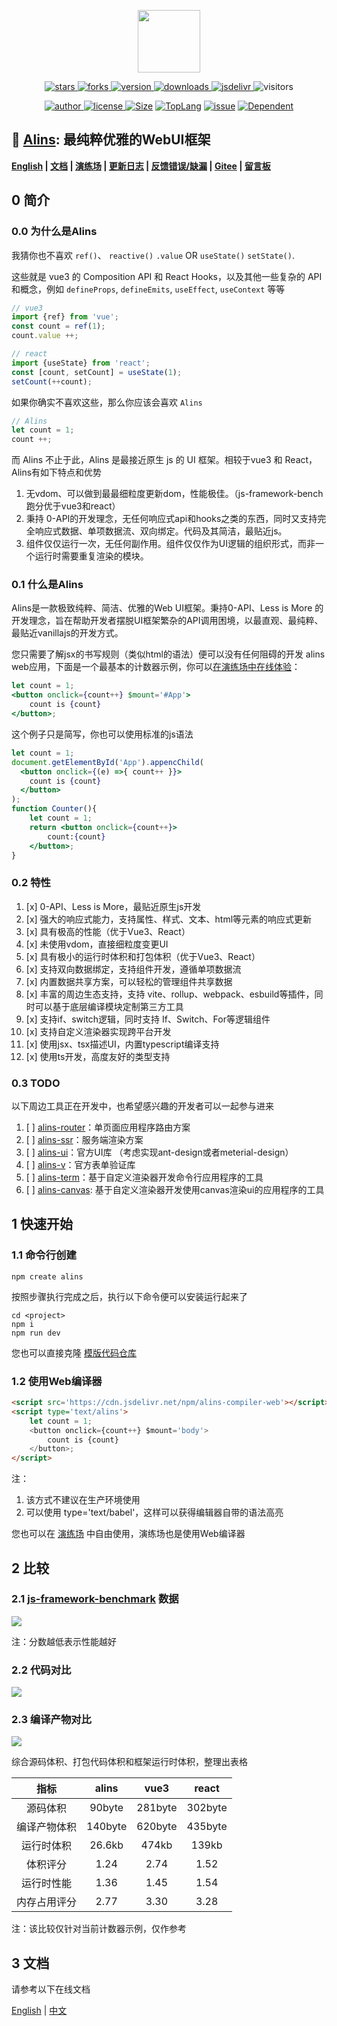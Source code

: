 <!--
 * @Author: tackchen
 * @Date: 2022-10-23 21:15:35
 * @Description: Coding something
-->

<p align="center">
    <img src='https://shiyix.cn/images/alins.png' width='100px'/>
</p> 

<p align="center">
    <a href="https://www.github.com/alinsjs/alins/stargazers" target="_black">
        <img src="https://img.shields.io/github/stars/alinsjs/alins?logo=github" alt="stars" />
    </a>
    <a href="https://www.github.com/alinsjs/alins/network/members" target="_black">
        <img src="https://img.shields.io/github/forks/alinsjs/alins?logo=github" alt="forks" />
    </a>
    <a href="https://www.npmjs.com/package/alins" target="_black">
        <img src="https://img.shields.io/npm/v/alins?logo=npm" alt="version" />
    </a>
    <a href="https://www.npmjs.com/package/alins" target="_black">
        <img src="https://img.shields.io/npm/dm/alins?color=%23ffca28&logo=npm" alt="downloads" />
    </a>
    <a href="https://www.jsdelivr.com/package/npm/alins" target="_black">
        <img src="https://data.jsdelivr.com/v1/package/npm/alins/badge" alt="jsdelivr" />
    </a>
    <img src="https://shiyix.cn/api2/util/badge/stat?c=Visitors-Alins" alt="visitors">
</p>

<p align="center">
    <a href="https://github.com/theajack" target="_black">
        <img src="https://img.shields.io/badge/Author-%20theajack%20-7289da.svg?&logo=github" alt="author" />
    </a>
    <a href="https://www.github.com/alinsjs/alins/blob/master/LICENSE" target="_black">
        <img src="https://img.shields.io/github/license/alinsjs/alins?color=%232DCE89&logo=github" alt="license" />
    </a>
    <a href="https://cdn.jsdelivr.net/npm/alins"><img src="https://img.shields.io/bundlephobia/minzip/alins.svg" alt="Size"></a>
    <a href="https://github.com/alinsjs/alins/search?l=javascript"><img src="https://img.shields.io/github/languages/top/alinsjs/alins.svg" alt="TopLang"></a>
    <a href="https://github.com/alinsjs/alins/issues"><img src="https://img.shields.io/github/issues-closed/alinsjs/alins.svg" alt="issue"></a>
    <a href="https://www.github.com/alinsjs/alins"><img src="https://img.shields.io/librariesio/dependent-repos/npm/alins.svg" alt="Dependent"></a>
</p>

## 🚀 [Alins](https://github.com/alinsjs/alins): 最纯粹优雅的WebUI框架

**[English](https://github.com/alinsjs/alins/blob/master/README.md) | [文档](https://alinsjs.github.io/docs-cn) | [演练场](https://alinsjs.github.io/playground/) | [更新日志](https://github.com/alinsjs/alins/blob/master/scripts/helper/version.md) | [反馈错误/缺漏](https://github.com/alinsjs/alins/issues/new) | [Gitee](https://gitee.com/alinsjs/alins) | [留言板](https://theajack.github.io/message-board/?app=alins)**

## 0 简介

### 0.0 为什么是Alins

我猜你也不喜欢 `ref()`、 `reactive()` `.value` OR `useState()` `setState()`.

这些就是 vue3 的 Composition API 和 React Hooks，以及其他一些复杂的 API 和概念，例如 `defineProps`, `defineEmits`, `useEffect`, `useContext` 等等

```js
// vue3
import {ref} from 'vue';
const count = ref(1);
count.value ++;
```

```js
// react
import {useState} from 'react';
const [count, setCount] = useState(1);
setCount(++count);
```

如果你确实不喜欢这些，那么你应该会喜欢 `Alins`

```js
// Alins
let count = 1;
count ++;
```

而 Alins 不止于此，Alins 是最接近原生 js 的 UI 框架。相较于vue3 和 React，Alins有如下特点和优势

1. 无vdom、可以做到最最细粒度更新dom，性能极佳。（js-framework-bench跑分优于vue3和react）
2. 秉持 0-API的开发理念，无任何响应式api和hooks之类的东西，同时又支持完全响应式数据、单项数据流、双向绑定。代码及其简洁，最贴近js。
3. 组件仅仅运行一次，无任何副作用。组件仅仅作为UI逻辑的组织形式，而非一个运行时需要重复渲染的模块。

### 0.1 什么是Alins

Alins是一款极致纯粹、简洁、优雅的Web UI框架。秉持0-API、Less is More 的开发理念，旨在帮助开发者摆脱UI框架繁杂的API调用困境，以最直观、最纯粹、最贴近vanillajs的开发方式。

您只需要了解jsx的书写规则（类似html的语法）便可以没有任何阻碍的开发 alins web应用，下面是一个最基本的计数器示例，你可以[在演练场中在线体验](https://alinsjs.github.io/playground/#4)：

```jsx
let count = 1;
<button onclick={count++} $mount='#App'>
    count is {count}
</button>;
```

这个例子只是简写，你也可以使用标准的js语法

```jsx
let count = 1;
document.getElementById('App').appencChild(
  <button onclick={(e) =>{ count++ }}>
    count is {count} 
  </button>
);
function Counter(){
    let count = 1;
    return <button onclick={count++}>
        count:{count}
    </button>;
}
```

### 0.2 特性

1. [x] 0-API、Less is More，最贴近原生js开发
2. [x] 强大的响应式能力，支持属性、样式、文本、html等元素的响应式更新
3. [x] 具有极高的性能（优于Vue3、React）
4. [x] 未使用vdom，直接细粒度变更UI
5. [x] 具有极小的运行时体积和打包体积（优于Vue3、React）
6. [x] 支持双向数据绑定，支持组件开发，遵循单项数据流
7. [x] 内置数据共享方案，可以轻松的管理组件共享数据
8. [x] 丰富的周边生态支持，支持 vite、rollup、webpack、esbuild等插件，同时可以基于底层编译模块定制第三方工具
9. [x] 支持if、switch逻辑，同时支持 If、Switch、For等逻辑组件
10. [x] 支持自定义渲染器实现跨平台开发
11. [x] 使用jsx、tsx描述UI，内置typescript编译支持
12. [x] 使用ts开发，高度友好的类型支持

### 0.3 TODO

以下周边工具正在开发中，也希望感兴趣的开发者可以一起参与进来

1. [ ] [alins-router](https://github.com/alinsjs/alins-router)：单页面应用程序路由方案
2. [ ] [alins-ssr](https://github.com/alinsjs/alins-ssr)：服务端渲染方案
3. [ ] [alins-ui](https://github.com/alinsjs/alins-ui)：官方UI库 （考虑实现ant-design或者meterial-design）
3. [ ] [alins-v](https://github.com/alinsjs/alins-v)：官方表单验证库
4. [ ] [alins-term](https://github.com/alinsjs/alins-term)：基于自定义渲染器开发命令行应用程序的工具
5. [ ] [alins-canvas](https://github.com/alinsjs/alins-canvas): 基于自定义渲染器开发使用canvas渲染ui的应用程序的工具

## 1 快速开始

### 1.1 命令行创建

```
npm create alins
```

按照步骤执行完成之后，执行以下命令便可以安装运行起来了

```
cd <project>
npm i
npm run dev
```

您也可以直接克隆 [模版代码仓库](https://github.com/alinsjs/ebuild-template-alins)

### 1.2 使用Web编译器

```html
<script src='https://cdn.jsdelivr.net/npm/alins-compiler-web'></script>
<script type='text/alins'> 
    let count = 1;
    <button onclick={count++} $mount='body'>
        count is {count}
    </button>;
</script>
```

注：
1. 该方式不建议在生产环境使用
2. 可以使用 type='text/babel'，这样可以获得编辑器自带的语法高亮

您也可以在 [演练场](https://alinsjs.github.io/playground/#free) 中自由使用，演练场也是使用Web编译器

## 2 比较

### 2.1 [js-framework-benchmark](https://github.com/krausest/js-framework-benchmark) 数据

![](https://shiyix.cn/images/alins/performance.jpg)

注：分数越低表示性能越好

### 2.2 代码对比

![](https://shiyix.cn/images/alins/code.jpg)

### 2.3 编译产物对比

![](https://shiyix.cn/images/alins/output.jpg)


综合源码体积、打包代码体积和框架运行时体积，整理出表格

|  指标   |      alins      |  vue3 | react |
| :----: | :----: | :----: | :----: | 
| 源码体积     | 90byte | 281byte | 302byte |
| 编译产物体积  | 140byte | 620byte | 435byte |
| 运行时体积   |   26.6kb    | 474kb | 139kb |
| 体积评分   |   1.24    | 2.74 | 1.52 |
| 运行时性能   |   1.36    | 1.45 | 1.54 |
| 内存占用评分   |   2.77    | 3.30 | 3.28 |

注：该比较仅针对当前计数器示例，仅作参考

## 3 文档

请参考以下在线文档

[English](https://alinsjs.github.io/docs/) | [中文](https://alinsjs.github.io/docs-cn/)